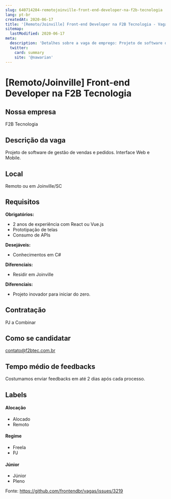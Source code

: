 ```yaml
---
slug: 640714284-remotojoinville-front-end-developer-na-f2b-tecnologia
lang: pt-br
createdAt: 2020-06-17
title: '[Remoto/Joinville] Front-end Developer na F2B Tecnologia - Vaga de Emprego'
sitemap:
  lastModified: 2020-06-17
meta:
  description: 'Detalhes sobre a vaga de emprego: Projeto de software de gestão de vendas e pedidos. Interface Web e Mobile.'
  twitter:
    card: summary
    site: '@nawarian'
---
```


# [Remoto/Joinville] Front-end Developer na F2B Tecnologia

<!-- 
==================================================
POR FAVOR, SÓ POSTE SE A VAGA FOR PARA FRONT-END!

Não faça distinção de gênero no título da vaga.

Use: "Front-End Developer" ao invés de 
"Desenvolvedor Front-End" \o/

Exemplo: `[São Paulo] Front-End Developer na NOME DA EMPRESA`
==================================================
-->

## Nossa empresa

F2B Tecnologia

## Descrição da vaga

Projeto de software de gestão de vendas e pedidos. Interface Web e Mobile.

## Local

Remoto ou em Joinville/SC

## Requisitos

**Obrigatórios:**
- 2 anos de experiência com React ou Vue.js
- Prototipação de telas
- Consumo de APIs

**Desejáveis:**
- Conhecimentos em C#

**Diferenciais:**
- Residir em Joinville

**Diferenciais:**
- Projeto inovador para iniciar do zero.

## Contratação

PJ a Combinar

## Como se candidatar

contato@f2btec.com.br

## Tempo médio de feedbacks

Costumamos enviar feedbacks em até 2 dias após cada processo.

## Labels

#### Alocação
- Alocado
- Remoto

#### Regime
-  Freela
- PJ

#### Júnior
- Júnior
- Pleno

Fonte: https://github.com/frontendbr/vagas/issues/3219